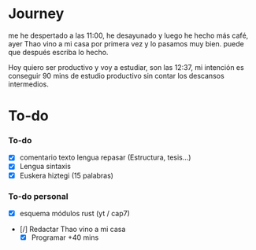 
# Journey

me he despertado a las 11:00, he desayunado y luego he hecho más café, ayer Thao vino a mi casa por primera vez y lo pasamos muy bien. puede que después escriba lo hecho.


Hoy quiero ser productivo y voy a estudiar, son las 12:37, mi intención es conseguir 90 mins de estudio productivo sin contar los descansos intermedios.

# To-do

### To-do 
- [x] comentario texto lengua repasar (Estructura, tesis...)
- [x] Lengua sintaxis
- [x] Euskera hiztegi (15 palabras) 
### To-do personal
- [x] esquema módulos rust (yt / cap7)
- [/] Redactar Thao vino a mi casa
	- [x] Programar +40 mins  
